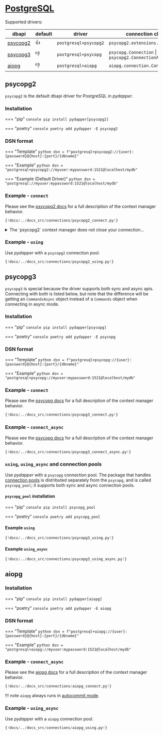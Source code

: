 # [PostgreSQL](https://www.postgresql.org)
Supported drivers:

| dbapi                                               | default      | driver                | connection class                                   |
|-----------------------------------------------------|--------------|-----------------------|----------------------------------------------------|
| [psycopg2](https://www.psycopg.org/docs/usage.html) | :thumbsup:   | `postgresql+psycopg2` | `psycopg2.extensions.connection`                   |
| [psycopg3](https://www.psycopg.org/psycopg3/docs/)  | :thumbsdown: | `postgresql+psycopg`  | `psycopg.Connection` \| `psycopg2.ConnectionAsync` |
| [aiopg](https://aiopg.readthedocs.io/en/stable/)    | :thumbsdown: | `postgresql+aiopg`    | `aiopg.connection.Connection`                      |

## psycopg2
`psycopg2` is the default dbapi driver for PostgreSQL in *pydapper*.

### Installation
=== "pip"
    ```console
    pip install pydapper[psycopg2]
    ```

=== "poetry"
    ```console
    poetry add pydapper -E psycopg2
    ```

### DSN format
=== "Template"
    ```python
    dsn = f"postgresql+psycopg2://{user}:{password}@{host}:{port}/{dbname}"
    ```

=== "Example"
    ```python
    dsn = "postgresql+psycopg2://myuser:mypassword:1521@localhost/mydb"
    ```

=== "Example (Default Driver)"
    ```python
    dsn = "postgresql://myuser:mypassword:1521@localhost/mydb"
    ```

### Example - `connect`
Please see the [psycopg2 docs](https://www.psycopg.org/docs/usage.html#with-statement) for a full description of the
context manager behavior.  
```python
{!docs/../docs_src/connections/psycopg2_connect.py!}
```

<details>
<summary>The `psycopg2` context manager does not close your connection...</summary>

You must close it explicitly after exiting the context block:
```python
with connect("postgresql://pydapper:pydapper@localhost/pydapper") as commands:
    # do stuff

# connection is still open, lets close it
commands.connection.close()
```
</details>


### Example - `using`
Use *pydapper* with a `psycopg2` connection pool.
```python
{!docs/../docs_src/connections/psycopg2_using.py!}
```

## psycopg3
`psycopg3` is special because the driver supports both sync and async apis.  Connecting with both is listed below,
but note that the difference will be getting an `CommandsAsync` object instead of a `Commands` object when connecting in
async mode.

### Installation
=== "pip"
    ```console
    pip install pydapper[psycopg]
    ```

=== "poetry"
    ```console
    poetry add pydapper -E psycopg
    ```

### DSN format
=== "Template"
    ```python
    dsn = f"postgresql+psycopg://{user}:{password}@{host}:{port}/{dbname}"
    ```

=== "Example"
    ```python
    dsn = "postgresql+psycopg://myuser:mypassword:1521@localhost/mydb"
    ```

### Example - `connect`
Please see the [psycopg docs](https://www.psycopg.org/psycopg3/docs/basic/from_pg2.html#with-connection) for a full description of the
context manager behavior.  
```python
{!docs/../docs_src/connections/psycopg3_connect.py!}
```

### Example - `connect_async`
Please see the [psycopg docs](https://www.psycopg.org/psycopg3/docs/advanced/async.html#with-async-connections) for a full description of the
context manager behavior.  
```python
{!docs/../docs_src/connections/psycopg3_connect_async.py!}
```

### `using`, `using_async` and connection pools
Use *pydapper* with a `psycopg` connection pool. The package that handles [connection pools](https://www.psycopg.org/psycopg3/docs/advanced/pool.html#connection-pools) is distributed 
separately from the `psycopg`, and is called `psycopg_pool`; it supports both sync and async connection pools.

#### `psycopg_pool` installation
=== "pip"
    ```console
    pip install psycopg_pool
    ```

=== "poetry"
    ```console
    poetry add psycopg_pool
    ```

#### Example `using`
```python
{!docs/../docs_src/connections/psycopg3_using.py!}
```

#### Example `using_async`
```python
{!docs/../docs_src/connections/psycopg3_using_async.py!}
```

## aiopg

### Installation
=== "pip"
    ```console
    pip install pydapper[aiopg]
    ```

=== "poetry"
    ```console
    poetry add pydapper -E aiopg
    ```

### DSN format
=== "Template"
    ```python
    dsn = f"postgresql+aiopg://{user}:{password}@{host}:{port}/{dbname}"
    ```

=== "Example"
    ```python
    dsn = "postgresql+aiopg://myuser:mypassword:1521@localhost/mydb"
    ```

### Example - `connect_async`
Please see the [aiopg docs](https://aiopg.readthedocs.io/en/stable/) for a full description of the
context manager behavior.  
```python
{!docs/../docs_src/connections/aiopg_connect.py!}
```

!!! note
    `aiopg` always runs in [autocommit mode](https://aiopg.readthedocs.io/en/stable/core.html#aiopg.Connection.autocommit).


### Example - `using_async`
Use *pydapper* with a `aiopg` connection pool.
```python
{!docs/../docs_src/connections/aiopg_using.py!}
```
